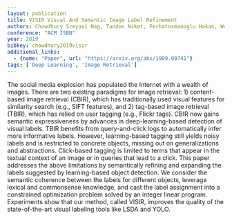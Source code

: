```yaml
---
layout: publication
title: VISIR Visual And Semantic Image Label Refinement
authors: Chowdhury Sreyasi Nag, Tandon Niket, Ferhatosmanoglu Hakan, Weikum Gerhard
conference: "ACM ISBN"
year: 2019
bibkey: chowdhury2019visir
additional_links:
  - {name: "Paper", url: "https://arxiv.org/abs/1909.00741"}
tags: ['Deep Learning', 'Image Retrieval']
---
```

The social media explosion has populated the Internet with a wealth of
images. There are two existing paradigms for image retrieval: 1) content-based
image retrieval (CBIR), which has traditionally used visual features for
similarity search (e.g., SIFT features), and 2) tag-based image retrieval
(TBIR), which has relied on user tagging (e.g., Flickr tags). CBIR now gains
semantic expressiveness by advances in deep-learning-based detection of visual
labels. TBIR benefits from query-and-click logs to automatically infer more
informative labels. However, learning-based tagging still yields noisy labels
and is restricted to concrete objects, missing out on generalizations and
abstractions. Click-based tagging is limited to terms that appear in the
textual context of an image or in queries that lead to a click. This paper
addresses the above limitations by semantically refining and expanding the
labels suggested by learning-based object detection. We consider the semantic
coherence between the labels for different objects, leverage lexical and
commonsense knowledge, and cast the label assignment into a constrained
optimization problem solved by an integer linear program. Experiments show that
our method, called VISIR, improves the quality of the state-of-the-art visual
labeling tools like LSDA and YOLO.
